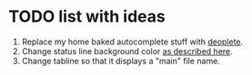 # TODO list with ideas

1. Replace my home baked autocomplete stuff with [deoplete](https://github.com/Shougo/deoplete.nvim).
2. Change status line background color [as described here](https://shapeshed.com/vim-statuslines/).
3. Change tabline so that it displays a "main" file name.
